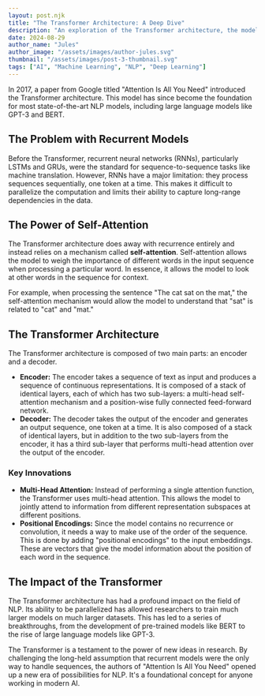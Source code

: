 ```yaml
---
layout: post.njk
title: "The Transformer Architecture: A Deep Dive"
description: "An exploration of the Transformer architecture, the model that has revolutionized Natural Language Processing."
date: 2024-08-29
author_name: "Jules"
author_image: "/assets/images/author-jules.svg"
thumbnail: "/assets/images/post-3-thumbnail.svg"
tags: ["AI", "Machine Learning", "NLP", "Deep Learning"]
---
```


In 2017, a paper from Google titled "Attention Is All You Need" introduced the Transformer architecture. This model has since become the foundation for most state-of-the-art NLP models, including large language models like GPT-3 and BERT.

## The Problem with Recurrent Models

Before the Transformer, recurrent neural networks (RNNs), particularly LSTMs and GRUs, were the standard for sequence-to-sequence tasks like machine translation. However, RNNs have a major limitation: they process sequences sequentially, one token at a time. This makes it difficult to parallelize the computation and limits their ability to capture long-range dependencies in the data.

## The Power of Self-Attention

The Transformer architecture does away with recurrence entirely and instead relies on a mechanism called **self-attention**. Self-attention allows the model to weigh the importance of different words in the input sequence when processing a particular word. In essence, it allows the model to look at other words in the sequence for context.

For example, when processing the sentence "The cat sat on the mat," the self-attention mechanism would allow the model to understand that "sat" is related to "cat" and "mat."

## The Transformer Architecture

The Transformer architecture is composed of two main parts: an encoder and a decoder.

*   **Encoder:** The encoder takes a sequence of text as input and produces a sequence of continuous representations. It is composed of a stack of identical layers, each of which has two sub-layers: a multi-head self-attention mechanism and a position-wise fully connected feed-forward network.
*   **Decoder:** The decoder takes the output of the encoder and generates an output sequence, one token at a time. It is also composed of a stack of identical layers, but in addition to the two sub-layers from the encoder, it has a third sub-layer that performs multi-head attention over the output of the encoder.

### Key Innovations

*   **Multi-Head Attention:** Instead of performing a single attention function, the Transformer uses multi-head attention. This allows the model to jointly attend to information from different representation subspaces at different positions.
*   **Positional Encodings:** Since the model contains no recurrence or convolution, it needs a way to make use of the order of the sequence. This is done by adding "positional encodings" to the input embeddings. These are vectors that give the model information about the position of each word in the sequence.

## The Impact of the Transformer

The Transformer architecture has had a profound impact on the field of NLP. Its ability to be parallelized has allowed researchers to train much larger models on much larger datasets. This has led to a series of breakthroughs, from the development of pre-trained models like BERT to the rise of large language models like GPT-3.

The Transformer is a testament to the power of new ideas in research. By challenging the long-held assumption that recurrent models were the only way to handle sequences, the authors of "Attention Is All You Need" opened up a new era of possibilities for NLP. It's a foundational concept for anyone working in modern AI.
